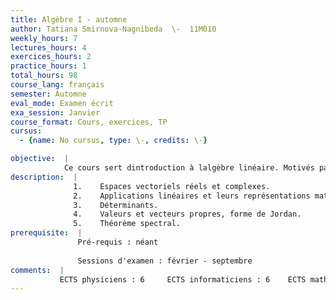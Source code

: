 ```yaml
---
title: Algèbre I - automne
author: Tatiana Smirnova-Nagnibeda  \-  11M010
weekly_hours: 7
lectures_hours: 4
exercices_hours: 2
practice_hours: 1
total_hours: 98
course_lang: français
semester: Automne
eval_mode: Examen écrit
exa_session: Janvier
course_format: Cours, exercices, TP
cursus:
  - {name: No cursus, type: \-, credits: \-}

objective:  |
            Ce cours sert dintroduction à lalgèbre linéaire. Motivés par le problème de résolution de systèmes déquations linéaires, nous développerons les techniques de calcul matriciel et nous étudierons des premiers exemples de structures algébriques, tels espaces vectoriels et applications linéaires.
description:  |
              1.	Espaces vectoriels réels et complexes.
              2.	Applications linéaires et leurs représentations matricielles.
              3.	Déterminants.
              4.	Valeurs et vecteurs propres, forme de Jordan.
              5.	Théorème spectral.
prerequisite:  |
               Pré-requis : néant
               
               Sessions d'examen : février - septembre
comments:  |
           ECTS physiciens : 6     ECTS informaticiens : 6    ECTS math-info-sc.num. : 5
---
```

